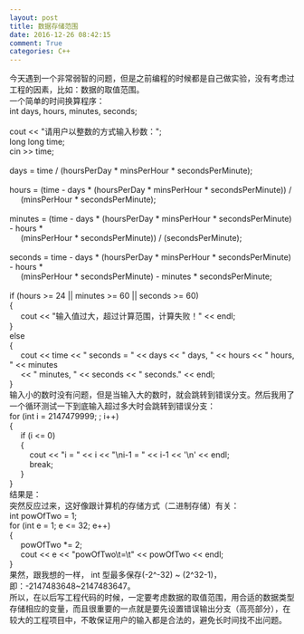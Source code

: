 ```yaml
---
layout: post
title: 数据存储范围
date: 2016-12-26 08:42:15
comment: True
categories: C++
---
```



<span></span>
<div><span>今天遇到一个非常弱智的问题，但是之前编程的时候都是自己做实验，没有考虑过工程的因素，比如：数据的取&#20540;范围。</span></div>
<div><span>一个简单的时间换算程序：</span></div>
<div style="">
<div><span>int days, hours, minutes, seconds;</span></div>
<div><span><br>
</span></div>
<div><span>cout &lt;&lt; &quot;请用户以整数的方式输入秒数：&quot;;</span></div>
<div><span>long long time;</span></div>
<div><span>cin &gt;&gt; time;</span></div>
<div><span><br>
</span></div>
<div><span>days = time / (hoursPerDay * minsPerHour * secondsPerMinute);</span></div>
<div><span><br>
</span></div>
<div><span>hours = (time - days * (hoursPerDay * minsPerHour * secondsPerMinute)) /</span></div>
<div><span>&nbsp; &nbsp;&nbsp; (minsPerHour * secondsPerMinute);</span></div>
<div><span><br>
</span></div>
<div><span>minutes = (time - days * (hoursPerDay * minsPerHour * secondsPerMinute) - hours *</span></div>
<div><span>&nbsp; &nbsp;&nbsp; (minsPerHour * secondsPerMinute)) / (secondsPerMinute);</span></div>
<div><span><br>
</span></div>
<div><span>seconds = time - days * (hoursPerDay * minsPerHour * secondsPerMinute) - hours *</span></div>
<div><span>&nbsp; &nbsp;&nbsp; (minsPerHour * secondsPerMinute) - minutes * secondsPerMinute;</span></div>
<div><span><br>
</span></div>
<div><span style="">if (hours &gt;= 24 || minutes &gt;= 60 || seconds &gt;= 60)</span></div>
<div><span style="">{</span></div>
<div><span style="">&nbsp; &nbsp;&nbsp; cout &lt;&lt; &quot;输入&#20540;过大，超过计算范围，计算失败！&quot; &lt;&lt; endl;</span></div>
<div><span style="">}</span></div>
<div>else</div>
<div>{</div>
<div>&nbsp; &nbsp;&nbsp; cout &lt;&lt; time &lt;&lt; &quot; seconds = &quot; &lt;&lt; days &lt;&lt; &quot; days, &quot; &lt;&lt; hours &lt;&lt; &quot; hours, &quot; &lt;&lt; minutes</div>
<div>&nbsp; &nbsp;&nbsp; &lt;&lt; &quot; minutes, &quot; &lt;&lt; seconds &lt;&lt; &quot; seconds.&quot; &lt;&lt; endl;</div>
<div>}</div>
</div>
<div>输入小的数时没有问题，但是当输入大的数时，就会跳转到错误分支。然后我用了一个循环测试一下到底输入超过多大时会跳转到错误分支：</div>
<div style="">
<div>for (int i = 2147479999; ; i&#43;&#43;)</div>
<div>{</div>
<div>&nbsp; &nbsp;&nbsp; if (i &lt;= 0)</div>
<div>&nbsp; &nbsp;&nbsp; {</div>
<div>&nbsp; &nbsp; &nbsp; &nbsp;&nbsp; cout &lt;&lt; &quot;i = &quot; &lt;&lt; i &lt;&lt; &quot;\ni-1 = &quot; &lt;&lt; i-1 &lt;&lt; '\n' &lt;&lt; endl;</div>
<div>&nbsp; &nbsp; &nbsp; &nbsp;&nbsp; break;</div>
<div>&nbsp; &nbsp;&nbsp; }</div>
<div>}</div>
</div>
<div>结果是：<img src="" alt=""><img src="file:///C:/Users/jiajie/AppData/Local/Temp/enhtmlclip/无标题(1).png" alt="" style="height:auto"></div>
<div>突然反应过来，这好像跟计算机的存储方式（二进制存储）有关：</div>
<div style="">
<div>int powOfTwo = 1;</div>
<div>for (int e = 1; e &lt;= 32; e&#43;&#43;)</div>
<div>{</div>
<div>&nbsp; &nbsp;&nbsp; powOfTwo *= 2;</div>
<div>&nbsp; &nbsp;&nbsp; cout &lt;&lt; e &lt;&lt; &quot;powOfTwo\t=\t&quot; &lt;&lt; powOfTwo &lt;&lt; endl;</div>
<div>}</div>
</div>
<div><img src="file:///C:/Users/jiajie/AppData/Local/Temp/enhtmlclip/无标题(2).png" alt="" style="height:auto"></div>
<div><img src="" alt=""><br>
果然，跟我想的一样， int 型最多保存(-2^-32) ~ (2^32-1)，即：-2147483648~2147483647。</div>
<div>所以，在以后写工程代码的时候，一定要考虑数据的取&#20540;范围，用合适的数据类型存储相应的变量，而且很重要的一点就是要先设置错误输出分支（高亮部分），在较大的工程项目中，不敢保证用户的输入都是合法的，避免长时间找不出问题。</div>
